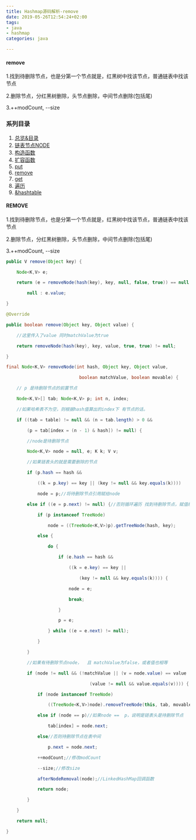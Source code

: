 ```yaml
---
title: Hashmap源码解析-remove
date: 2019-05-26T12:54:24+02:00
tags: 
- java 
- hashmap
categories: java

---
```


#### remove

1.找到待删除节点，也是分第一个节点就是，红黑树中找该节点，普通链表中找该节点

2.删除节点，分红黑树删除，头节点删除，中间节点删除(包括尾)

3.++modCount, --size

<!--more-->

### 系列目录

1. [总览&目录](../总结目录)
2. [链表节点NODE](../链表节点NODE)
3. [构造函数](../构造函数)
4. [扩容函数](../扩容函数)
5. [put](../put)
6. [remove](../remove)
7. [get](../get)
8. [遍历](../遍历)
9. [&hashtable](../&hashtable)



#### REMOVE

1.找到待删除节点，也是分第一个节点就是，红黑树中找该节点，普通链表中找该节点

2.删除节点，分红黑树删除，头节点删除，中间节点删除(包括尾)

3.++modCount, --size

```java
public V remove(Object key) {

    Node<K,V> e;

    return (e = removeNode(hash(key), key, null, false, true)) == null ?

        null : e.value;

}

@Override

public boolean remove(Object key, Object value) {

    //这里传入了value 同时matchValue为true

    return removeNode(hash(key), key, value, true, true) != null;

}
```



```java
final Node<K,V> removeNode(int hash, Object key, Object value,

                            boolean matchValue, boolean movable) {

    // p 是待删除节点的前置节点

    Node<K,V>[] tab; Node<K,V> p; int n, index;

    //如果哈希表不为空，则根据hash值算出的index下 有节点的话。

    if ((tab = table) != null && (n = tab.length) > 0 &&

        (p = tab[index = (n - 1) & hash]) != null) {

        //node是待删除节点

        Node<K,V> node = null, e; K k; V v;

        //如果链表头的就是需要删除的节点

        if (p.hash == hash &&

            ((k = p.key) == key || (key != null && key.equals(k))))

            node = p;//将待删除节点引用赋给node

        else if ((e = p.next) != null) {//否则循环遍历 找到待删除节点，赋值给node

            if (p instanceof TreeNode)

                node = ((TreeNode<K,V>)p).getTreeNode(hash, key);

            else {

                do {

                    if (e.hash == hash &&

                        ((k = e.key) == key ||

                            (key != null && key.equals(k)))) {

                        node = e;

                        break;

                    }

                    p = e;

                } while ((e = e.next) != null);

            }

        }

        //如果有待删除节点node，  且 matchValue为false，或者值也相等

        if (node != null && (!matchValue || (v = node.value) == value ||

                                (value != null && value.equals(v)))) {

            if (node instanceof TreeNode)

                ((TreeNode<K,V>)node).removeTreeNode(this, tab, movable);

            else if (node == p)//如果node ==  p，说明是链表头是待删除节点

                tab[index] = node.next;

            else//否则待删除节点在表中间

                p.next = node.next;

            ++modCount;//修改modCount

            --size;//修改size

            afterNodeRemoval(node);//LinkedHashMap回调函数

            return node;

        }

    }

    return null;

}
```
